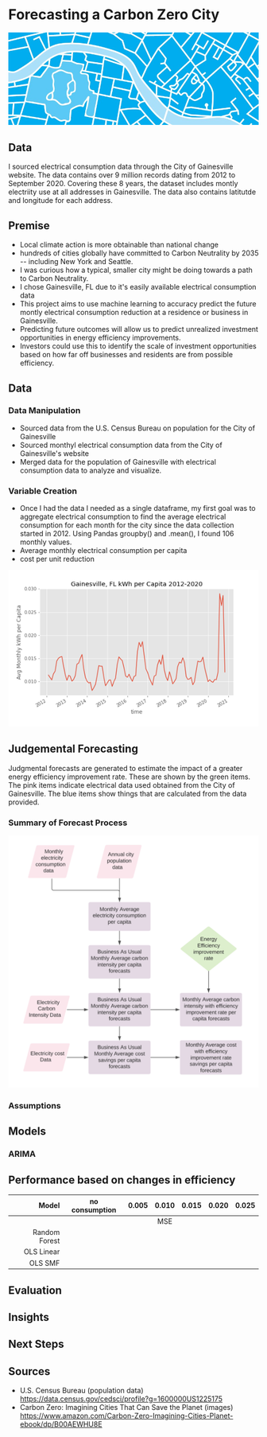 # Forecasting a Carbon Zero City 

![Carbon Zero City Map](images/CO20_map.jpg)

## Data

I sourced electrical consumption data through the City of Gainesville website. The data contains over 9 million records dating from 2012 to September 2020. Covering these 8 years, the dataset includes montly electriity use at all addresses in Gainesville. The data also contains latitutde and longitude for each address.

## Premise 

* Local climate action is more obtainable than national change
* hundreds of cities globally have committed to Carbon Neutrality by 2035 -- including New York and Seattle. 
* I was curious how a typical, smaller city might be doing towards a path to Carbon Neutrality. 
* I chose Gainesville, FL due to it's easily available electrical consumption data 
* This project aims to use machine learning to accuracy predict the future montly electrical consumption reduction at a residence or business in Gainesville. 
* Predicting future outcomes will allow us to predict unrealized investment opportunities in energy efficiency improvements.
* Investors could use this to identify the scale of investment opportunities based on how far off businesses and residents are from possible efficiency. 

## Data

### Data Manipulation 

* Sourced data from the U.S. Census Bureau on population for the City of Gainesville
* Sourced monthyl electrical consumption data from the City of Gainesville's website
* Merged data for the population of Gainesville with electrical consumption data to analyze and visualize.

### Variable Creation
* Once I had the data I needed as a single dataframe, my first goal was to aggregate electrical consumption to find the average electrical consumption for each month for the city since the data collection started in 2012. Using Pandas groupby() and .mean(), I found 106 monthly values. 
* Average monthly electrical consumption per capita 
* cost per unit reduction 

![Avg Monthly kWh per Capita](images/kWh_per_capita.png)

## Judgemental Forecasting

Judgmental forecasts are generated to estimate the impact of a greater energy efficiency improvement rate. These are shown by the green items. The pink items indicate electrical data used obtained from the City of Gainesville. The blue items show things that are calculated from the data provided.

### Summary of Forecast Process

![Scheme](images/scheme.png)

### Assumptions


## Models

### ARIMA

## Performance based on changes in efficiency 

| Model | no consumption | 0.005 | 0.010 | 0.015 | 0.020| 0.025 |
|-----:|:-----:|:-----:|:-----:|:-----:|:-----:|:-----:|
|| ||MSE      | |    | |
| Random Forest | |  |  |  |  | |
| OLS Linear | |  |  |  |  | |
| OLS SMF    | |  |  |  |  | |

## Evaluation

## Insights

## Next Steps

## Sources
* U.S. Census Bureau (population data)
https://data.census.gov/cedsci/profile?g=1600000US1225175
* Carbon Zero: Imagining Cities That Can Save the Planet (images) https://www.amazon.com/Carbon-Zero-Imagining-Cities-Planet-ebook/dp/B00AEWHU8E